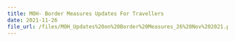 ```yaml
---
title: MOH- Border Measures Updates For Travellers
date: 2021-11-26
file_url: /files/MOH_Updates%20on%20Border%20Measures_26%20Nov%202021.pdf
---
```

